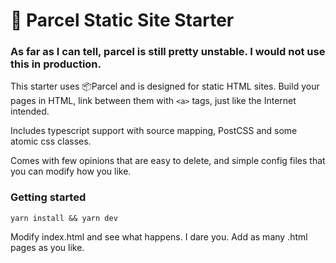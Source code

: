  # 🦇 Parcel Static Site Starter
 
 ### As far as I can tell, parcel is still pretty unstable. I would not use this in production.

This starter uses 📦Parcel and is designed for static HTML sites. Build your pages in HTML, link between them with `<a>` tags, just like the Internet intended.

Includes typescript support with source mapping, PostCSS and some atomic css classes.

Comes with few opinions that are easy to delete, and simple config files that you can modify how you like.

### Getting started

```
yarn install && yarn dev
```

Modify index.html and see what happens. I dare you. Add as many .html pages as you like.
